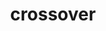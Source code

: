 ---
title: crossover
permalink: /docs/StandardLibrary#crossover
parent: Standard Library
has_children: false
nav_order: 14
---